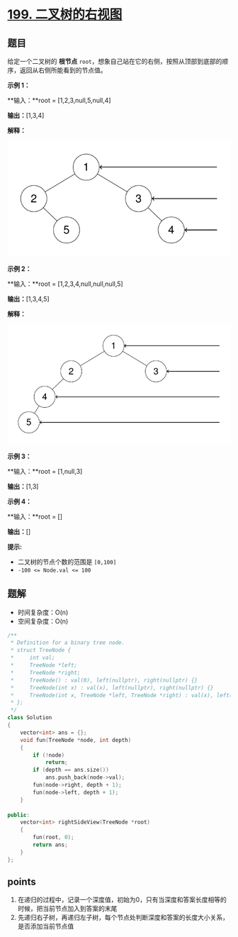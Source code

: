 # [199. 二叉树的右视图](https://leetcode.cn/problems/binary-tree-right-side-view/)



## 题目

给定一个二叉树的 **根节点** `root`，想象自己站在它的右侧，按照从顶部到底部的顺序，返回从右侧所能看到的节点值。

 

**示例 1：**

**输入：**root = [1,2,3,null,5,null,4]

**输出：**[1,3,4]

**解释：**

![img](./assets/tmpd5jn43fs-1.png)

**示例 2：**

**输入：**root = [1,2,3,4,null,null,null,5]

**输出：**[1,3,4,5]

**解释：**

![img](./assets/tmpkpe40xeh-1.png)

**示例 3：**

**输入：**root = [1,null,3]

**输出：**[1,3]

**示例 4：**

**输入：**root = []

**输出：**[]

 

**提示:**

- 二叉树的节点个数的范围是 `[0,100]`
- `-100 <= Node.val <= 100` 



## 题解

- 时间复杂度：O(n)
- 空间复杂度：O(n)

```cpp
/**
 * Definition for a binary tree node.
 * struct TreeNode {
 *     int val;
 *     TreeNode *left;
 *     TreeNode *right;
 *     TreeNode() : val(0), left(nullptr), right(nullptr) {}
 *     TreeNode(int x) : val(x), left(nullptr), right(nullptr) {}
 *     TreeNode(int x, TreeNode *left, TreeNode *right) : val(x), left(left), right(right) {}
 * };
 */
class Solution
{
    vector<int> ans = {};
    void fun(TreeNode *node, int depth)
    {
        if (!node)
            return;
        if (depth == ans.size())
            ans.push_back(node->val);
        fun(node->right, depth + 1);
        fun(node->left, depth + 1);
    }

public:
    vector<int> rightSideView(TreeNode *root)
    {
        fun(root, 0);
        return ans;
    }
};
```





## points

1. 在递归的过程中，记录一个深度值，初始为0，只有当深度和答案长度相等的时候，把当前节点加入到答案的末尾
2. 先递归右子树，再递归左子树，每个节点处判断深度和答案的长度大小关系，是否添加当前节点值